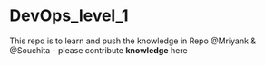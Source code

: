 # DevOps_level_1
This repo is to learn and push the knowledge in Repo
@Mriyank & @Souchita - please contribute **knowledge** here
